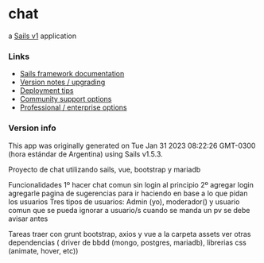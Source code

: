 # chat

a [Sails v1](https://sailsjs.com) application


### Links

+ [Sails framework documentation](https://sailsjs.com/get-started)
+ [Version notes / upgrading](https://sailsjs.com/documentation/upgrading)
+ [Deployment tips](https://sailsjs.com/documentation/concepts/deployment)
+ [Community support options](https://sailsjs.com/support)
+ [Professional / enterprise options](https://sailsjs.com/enterprise)


### Version info

This app was originally generated on Tue Jan 31 2023 08:22:26 GMT-0300 (hora estándar de Argentina) using Sails v1.5.3.

Proyecto de chat utilizando sails, vue, bootstrap y mariadb

Funcionalidades
1º hacer chat comun sin login al principio
2º agregar login
 agregarle pagina de sugerencias para ir haciendo en base a lo que pidan los usuarios
Tres tipos de usuarios: Admin (yo), moderador() y usuario comun
que se pueda ignorar a usuario/s
cuando se manda un pv se debe avisar antes


Tareas
  traer con grunt bootstrap, axios y vue a la carpeta assets
  ver otras dependencias ( driver de bbdd (mongo, postgres, mariadb), librerias css (animate, hover, etc))

<!-- Internally, Sails used [`sails-generate@2.0.7`](https://github.com/balderdashy/sails-generate/tree/v2.0.7/lib/core-generators/new). -->



<!--
Note:  Generators are usually run using the globally-installed `sails` CLI (command-line interface).  This CLI version is _environment-specific_ rather than app-specific, thus over time, as a project's dependencies are upgraded or the project is worked on by different developers on different computers using different versions of Node.js, the Sails dependency in its package.json file may differ from the globally-installed Sails CLI release it was originally generated with.  (Be sure to always check out the relevant [upgrading guides](https://sailsjs.com/upgrading) before upgrading the version of Sails used by your app.  If you're stuck, [get help here](https://sailsjs.com/support).)
-->

